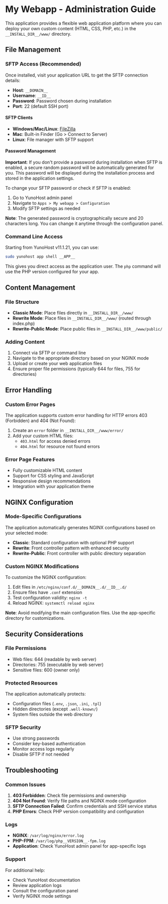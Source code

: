 # My Webapp - Administration Guide

This application provides a flexible web application platform where you can deploy your own custom content (HTML, CSS, PHP, etc.) in the `__INSTALL_DIR__/www/` directory.

## File Management

### SFTP Access (Recommended)

Once installed, visit your application URL to get the SFTP connection details:

- **Host**: `__DOMAIN__`
- **Username**: `__ID__`
- **Password**: Password chosen during installation
- **Port**: 22 (default SSH port)

#### SFTP Clients

- **Windows/Mac/Linux**: [FileZilla](https://filezilla-project.org/)
- **Mac**: Built-in Finder (Go > Connect to Server)
- **Linux**: File manager with SFTP support

#### Password Management

**Important**: If you don't provide a password during installation when SFTP is enabled, a secure random password will be automatically generated for you. This password will be displayed during the installation process and stored in the application settings.

To change your SFTP password or check if SFTP is enabled:
1. Go to YunoHost admin panel
2. Navigate to `Apps > My webapp > Configuration`
3. Modify SFTP settings as needed

**Note**: The generated password is cryptographically secure and 20 characters long. You can change it anytime through the configuration panel.

### Command Line Access

Starting from YunoHost v11.1.21, you can use:
```bash
sudo yunohost app shell __APP__
```

This gives you direct access as the application user. The `php` command will use the PHP version configured for your app.

## Content Management

### File Structure

- **Classic Mode**: Place files directly in `__INSTALL_DIR__/www/`
- **Rewrite Mode**: Place files in `__INSTALL_DIR__/www/` (routed through index.php)
- **Rewrite-Public Mode**: Place public files in `__INSTALL_DIR__/www/public/`

### Adding Content

1. Connect via SFTP or command line
2. Navigate to the appropriate directory based on your NGINX mode
3. Upload or create your web application files
4. Ensure proper file permissions (typically 644 for files, 755 for directories)

## Error Handling

### Custom Error Pages

The application supports custom error handling for HTTP errors 403 (Forbidden) and 404 (Not Found):

1. Create an `error` folder in `__INSTALL_DIR__/www/error/`
2. Add your custom HTML files:
   - `403.html` for access denied errors
   - `404.html` for resource not found errors

### Error Page Features

- Fully customizable HTML content
- Support for CSS styling and JavaScript
- Responsive design recommendations
- Integration with your application theme

## NGINX Configuration

### Mode-Specific Configurations

The application automatically generates NGINX configurations based on your selected mode:

- **Classic**: Standard configuration with optional PHP support
- **Rewrite**: Front controller pattern with enhanced security
- **Rewrite-Public**: Front controller with public directory separation

### Custom NGINX Modifications

To customize the NGINX configuration:

1. Edit files in `/etc/nginx/conf.d/__DOMAIN__.d/__ID__.d/`
2. Ensure files have `.conf` extension
3. Test configuration validity: `nginx -t`
4. Reload NGINX: `systemctl reload nginx`

**Note**: Avoid modifying the main configuration files. Use the app-specific directory for customizations.

## Security Considerations

### File Permissions

- Web files: 644 (readable by web server)
- Directories: 755 (executable by web server)
- Sensitive files: 600 (owner only)

### Protected Resources

The application automatically protects:
- Configuration files (`.env`, `.json`, `.ini`, `.tpl`)
- Hidden directories (except `.well-known/`)
- System files outside the web directory

### SFTP Security

- Use strong passwords
- Consider key-based authentication
- Monitor access logs regularly
- Disable SFTP if not needed

## Troubleshooting

### Common Issues

1. **403 Forbidden**: Check file permissions and ownership
2. **404 Not Found**: Verify file paths and NGINX mode configuration
3. **SFTP Connection Failed**: Confirm credentials and SSH service status
4. **PHP Errors**: Check PHP version compatibility and configuration

### Logs

- **NGINX**: `/var/log/nginx/error.log`
- **PHP-FPM**: `/var/log/php__VERSION__-fpm.log`
- **Application**: Check YunoHost admin panel for app-specific logs

### Support

For additional help:
- Check YunoHost documentation
- Review application logs
- Consult the configuration panel
- Verify NGINX mode settings
